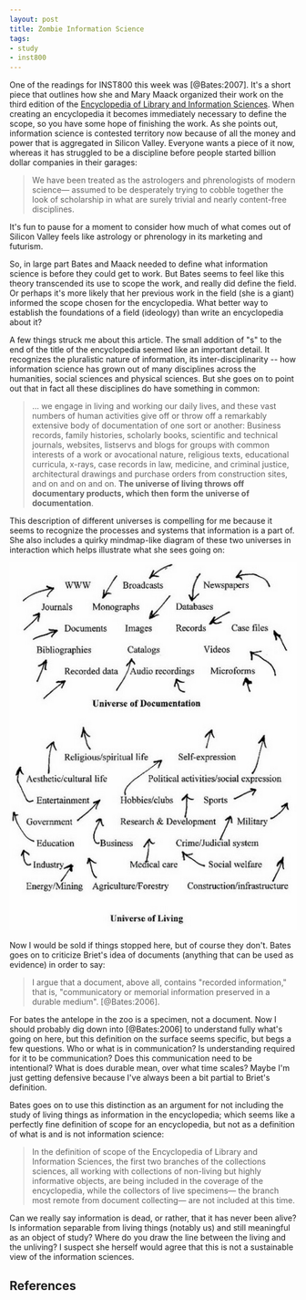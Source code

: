 ```yaml
---
layout: post
title: Zombie Information Science
tags:
- study
- inst800 
---
```


One of the readings for INST800 this week was [@Bates:2007]. It's a short piece that outlines how she and Mary Maack organized their work on the third edition of the [Encyclopedia of Library and Information Sciences]. When creating an encyclopedia it becomes immediately necessary to define the scope, so you have some hope of finishing the work. As she points out, information science is contested territory now because of all the money and power that is aggregated in Silicon Valley. Everyone wants a piece of it now, whereas it has struggled to be a discipline before people started billion dollar companies in their garages:

> We have been treated as the astrologers and phrenologists of modern science— assumed to be desperately trying to cobble together the look of scholarship in what are surely trivial and nearly content-free disciplines.

It's fun to pause for a moment to consider how much of what comes out of Silicon Valley feels like astrology or phrenology in its marketing and futurism. 

So, in large part Bates and Maack needed to define what information science is before they could get to work. But Bates seems to feel like this theory transcended its use to scope the work, and really did define the field. Or perhaps it's more likely that her previous work in the field (she is a giant) informed the scope chosen for the encyclopedia. What better way to establish the foundations of a field (ideology) than write an encyclopedia about it?

A few things struck me about this article. The small addition of "s" to the end of the title of the encyclopedia seemed like an important detail. It recognizes the pluralistic nature of information, its inter-disciplinarity -- how information science has grown out of many disciplines across the humanities, social sciences and physical sciences. But she goes on to point out that in fact all these disciplines do have something in common:

>  ... we engage in living and working our daily lives, and these vast numbers of human activities give off or throw off a remarkably extensive body of documentation of one sort or another: Business records, family histories, scholarly books, scientific and technical journals, websites, listservs and blogs for groups with common interests of a work or avocational nature, religious texts, educational curricula, x-rays, case records in law, medicine, and criminal justice, architectural drawings and purchase orders from construction sites, and on and on and on. **The universe of living throws off documentary products, which then form the universe of documentation**.

This description of different universes is compelling for me because it seems to recognize the processes and systems that information is a part of. She also includes a quirky mindmap-like diagram of these two universes in interaction which helps illustrate what she sees going on:

![The Universe of Living and the Universe of Documentation](/images/bates2007.png)

[Encyclopedia of Library and Information Sciences]: https://en.wikipedia.org/wiki/Encyclopedia_of_Library_and_Information_Sciences

Now I would be sold if things stopped here, but of course they don't. Bates goes on to criticize Briet's idea of documents (anything that can be used as evidence) in order to say:

>I argue that a document, above all, contains "recorded information," that is, "communicatory or memorial information preserved in a durable medium". [@Bates:2006].

For bates the antelope in the zoo is a specimen, not a document. Now I should probably dig down into [@Bates:2006] to understand fully what's going on here, but this definition on the surface seems specific, but begs a few questions. Who or what is in communication? Is understanding required for it to be communication? Does this communication need to be intentional? What is does durable mean, over what time scales? Maybe I'm just getting defensive because I've always been a bit partial to Briet's definition. 

Bates goes on to use this distinction as an argument for not including the study of living things as information in the encyclopedia; which seems like a perfectly fine definition of scope for an encyclopedia, but not as a definition of what is and is not information science:

> In the definition of scope of the Encyclopedia of Library and Information Sciences, the first two branches of the collections sciences, all working with collections of non-living but highly informative objects, are being included in the coverage of the encyclopedia, while the collectors of live specimens— the branch most remote from document collecting— are not included at this time.

Can we really say information is dead, or rather, that it has never been alive? Is information separable from living things (notably us) and still meaningful as an object of study? Where do you draw the line between the living and the unliving? I suspect she herself would agree that this is not a sustainable view of the information sciences.

## References 




